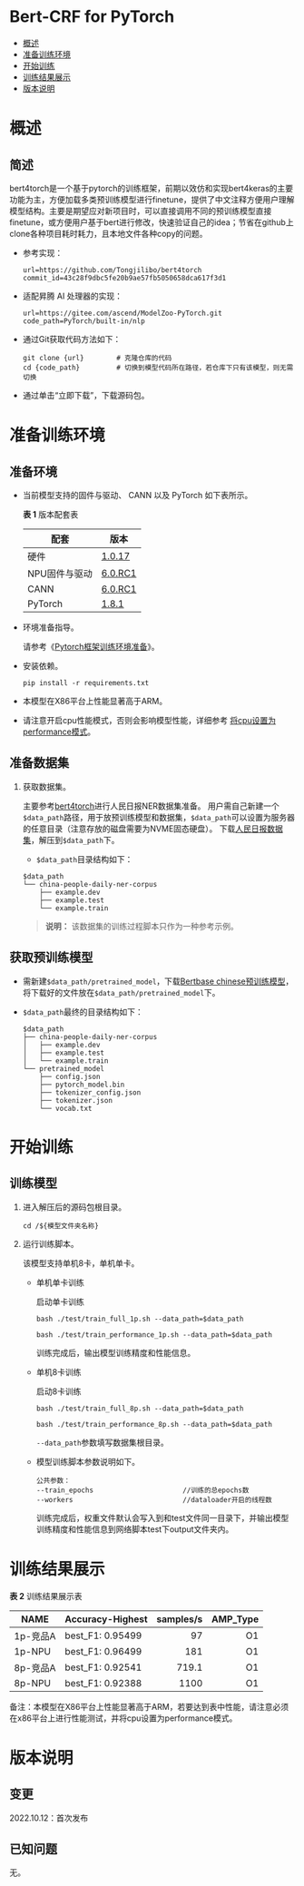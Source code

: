 # Bert-CRF for PyTorch

-   [概述](概述.md)
-   [准备训练环境](准备训练环境.md)
-   [开始训练](开始训练.md)
-   [训练结果展示](训练结果展示.md)
-   [版本说明](版本说明.md)

# 概述

## 简述

bert4torch是一个基于pytorch的训练框架，前期以效仿和实现bert4keras的主要功能为主，方便加载多类预训练模型进行finetune，提供了中文注释方便用户理解模型结构。主要是期望应对新项目时，可以直接调用不同的预训练模型直接finetune，或方便用户基于bert进行修改，快速验证自己的idea；节省在github上clone各种项目耗时耗力，且本地文件各种copy的问题。

- 参考实现：

  ```
  url=https://github.com/Tongjilibo/bert4torch
  commit_id=43c28f9dbc5fe20b9ae57fb5050658dca617f3d1
  ```
- 适配昇腾 AI 处理器的实现：

    ```
    url=https://gitee.com/ascend/ModelZoo-PyTorch.git
    code_path=PyTorch/built-in/nlp
    ```

- 通过Git获取代码方法如下：
  
    ```
    git clone {url}        # 克隆仓库的代码   
    cd {code_path}         # 切换到模型代码所在路径，若仓库下只有该模型，则无需切换
    ```
  
- 通过单击“立即下载”，下载源码包。

# 准备训练环境

## 准备环境

- 当前模型支持的固件与驱动、 CANN 以及 PyTorch 如下表所示。

  **表 1**  版本配套表

  | 配套       | 版本                                                         |
  | ---------- | ------------------------------------------------------------ |
  | 硬件 | [1.0.17](https://www.hiascend.com/hardware/firmware-drivers?tag=commercial) |
  | NPU固件与驱动 | [6.0.RC1](https://www.hiascend.com/hardware/firmware-drivers?tag=commercial) |
  | CANN       | [6.0.RC1](https://www.hiascend.com/software/cann/commercial?version=6.0.RC1) |
  | PyTorch    | [1.8.1](https://gitee.com/ascend/pytorch/tree/master/) |

- 环境准备指导。

  请参考《[Pytorch框架训练环境准备](https://www.hiascend.com/document/detail/zh/ModelZoo/pytorchframework/ptes)》。
  
- 安装依赖。

  ```
  pip install -r requirements.txt
  ```
- 本模型在X86平台上性能显著高于ARM。
- 请注意开启cpu性能模式，否则会影响模型性能，详细参考 [将cpu设置为performance模式](https://gitee.com/ascend/pytorch/blob/master/docs/zh/PyTorch%E8%AE%AD%E7%BB%83%E8%B0%83%E4%BC%98&%E5%B7%A5%E5%85%B7%E4%BD%BF%E7%94%A8%E6%8C%87%E5%8D%97/PyTorch%E8%AE%AD%E7%BB%83%E8%B0%83%E4%BC%98&%E5%B7%A5%E5%85%B7%E4%BD%BF%E7%94%A8%E6%8C%87%E5%8D%97.md#%E5%B0%86cpu%E8%AE%BE%E7%BD%AE%E4%B8%BAperformance%E6%A8%A1%E5%BC%8F)。
  


## 准备数据集

1. 获取数据集。

   主要参考[bert4torch](https://github.com/Tongjilibo/bert4torch)进行人民日报NER数据集准备。
   用户需自己新建一个`$data_path`路径，用于放预训练模型和数据集，`$data_path`可以设置为服务器的任意目录（注意存放的磁盘需要为NVME固态硬盘）。
   下载[人民日报数据集](https://s3.bmio.net/kashgari/china-people-daily-ner-corpus.tar.gz)，解压到`$data_path`下。
   - `$data_path`目录结构如下：
    ```
    $data_path
    └── china-people-daily-ner-corpus
        ├── example.dev
        ├── example.test
        └── example.train
    ```

   > **说明：** 
   >该数据集的训练过程脚本只作为一种参考示例。

## 获取预训练模型

- 需新建`$data_path/pretrained_model`，下载[Bertbase chinese预训练模型](https://huggingface.co/bert-base-chinese/tree/main)，将下载好的文件放在`$data_path/pretrained_model`下。

- `$data_path`最终的目录结构如下：
    ```
    $data_path
    ├── china-people-daily-ner-corpus
    │   ├── example.dev
    │   ├── example.test
    │   └── example.train
    └── pretrained_model
        ├── config.json
        ├── pytorch_model.bin
        ├── tokenizer_config.json
        ├── tokenizer.json
        └── vocab.txt
    ```

# 开始训练

## 训练模型

1. 进入解压后的源码包根目录。

   ```
   cd /${模型文件夹名称} 
   ```

2. 运行训练脚本。

   该模型支持单机8卡，单机单卡。

   - 单机单卡训练

     启动单卡训练

     ```
     bash ./test/train_full_1p.sh --data_path=$data_path
     ```
     ```
     bash ./test/train_performance_1p.sh --data_path=$data_path
     ```
    
     训练完成后，输出模型训练精度和性能信息。

   - 单机8卡训练

     启动8卡训练

     ```
     bash ./test/train_full_8p.sh --data_path=$data_path
     ```
     ```
     bash ./test/train_performance_8p.sh --data_path=$data_path
     ```
     `--data_path`参数填写数据集根目录。

   - 模型训练脚本参数说明如下。

      ```
      公共参数：
      --train_epochs                      //训练的总epochs数
      --workers                           //dataloader开启的线程数
      ```
    
     训练完成后，权重文件默认会写入到和test文件同一目录下，并输出模型训练精度和性能信息到网络脚本test下output文件夹内。


# 训练结果展示

**表 2**  训练结果展示表

| NAME     | Accuracy-Highest |  samples/s | AMP_Type |
| -------  | -----  | ---: | -------: |
| 1p-竞品A  | best_F1: 0.95499 | 97 |       O1 |
| 1p-NPU   | best_F1: 0.96499 | 181 |       O1 |
| 8p-竞品A  | best_F1: 0.92541 | 719.1 |       O1 |
| 8p-NPU   | best_F1: 0.92388 | 1100 |       O1 |

备注：本模型在X86平台上性能显著高于ARM，若要达到表中性能，请注意必须在x86平台上进行性能测试，并将cpu设置为performance模式。

# 版本说明

## 变更

2022.10.12：首次发布

## 已知问题


无。
